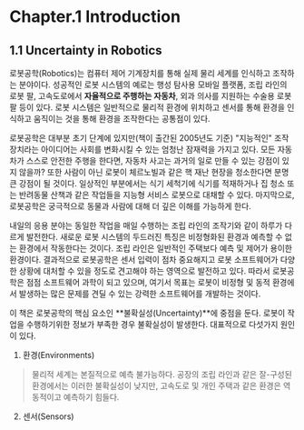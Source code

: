 # Chapter.1 Introduction

## 1.1 Uncertainty in Robotics
로봇공학(Robotics)는 컴퓨터 제어 기계장치를 통해 실제 물리 세계를 인식하고 조작하는 분야이다. 성공적인 로봇 시스템의 예로는 행성 탐사용 모바일 플랫폼, 조립 라인의 로봇 팔, 고속도로에서 **자율적으로 주행하는 자동차**, 외과 의사를 지원하는 수술용 로봇 팔 등이 있다. 로봇 시스템은 일반적으로 물리적 환경에 위치하고 센서를 통해 환경을 인식하고 움직이는 것을 통해 환경을 조작한다는 공통점이 있다.

로봇공학은 대부분 초기 단계에 있지만(책이 출간된 2005년도 기준) "지능적인" 조작 장치라는 아이디어는 사회를 변화시킬 수 있는 엄청난 잠재력을 가지고 있다. 모든 자동차가 스스로 안전한 주행을 한다면, 자동차 사고는 과거의 일로 만들 수 있는 강점이 있지 않을까? 또한 사람이 아닌 로봇이 체르노빌과 같은 핵 재난 현장을 청소한다면 분명 큰 강점이 될 것이다. 일상적인 부분에서는 식기 세척기에 식기를 적재하거나 집 청소 또는 반려동물 산책과 같은 작업들을 지능형 서비스 로봇으로 대채할 수 있다. 마지막으로, 로봇공학은 궁극적으로 동물과 사람에 대해 더 깊은 이해를 가능하게 한다.

내일의 응용 분야는 동일한 작업을 매일 수행하는 조립 라인의 조작기와 같이 하루가 다르게 발전한다. 새로운 로봇 시스템의 두드러진 특징은 비정형화된 환경과 예측할 수 없는 환경에서 작동한다는 것이다. 조립 라인은 일반적인 주택보다 예측 및 제어가 용이한 환경이다. 결과적으로 로봇공학은 센서 입력이 점차 중요해지고 로봇 소프트웨어가 다양한 상황에 대처할 수 있을 정도로 견고해야 하는 영역으로 발전하고 있다. 따라서 로봇공학은 점점 소프트웨어 과학이 되고 있으며, 여기서 목표는 로봇이 비정형 및 동적 환경에서 발생하는 많은 문제를 견딜 수 있는 강력한 소프트웨어를 개발하는 것이다.

이 책은 로봇공학의 핵심 요소인 **불확실성(Uncertainty)**에 중점을 둔다. 로봇이 작업을 수행하기위한 정보가 부족한 경우 불확실성이 발생한다. 대표적으로 다섯가지 원인이 있다.

1. 환경(Environments)
> 물리적 세계는 본질적으로 예측 불가능하다. 공장의 조립 라인과 같은 잘-구성된 환경에서는 이러한 불확실성이 낮지만, 고속도로 및 개인 주택과 같은 환경은 역동적이고 예측하기 힘들다.

2. 센서(Sensors)
